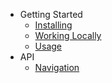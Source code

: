 - Getting Started
  - [Installing](/docs/Installing)
  - [Working Locally](/docs/WorkingLocally)
  - [Usage](/docs/Usage)
- API
  - [Navigation](/api/Navigation)
